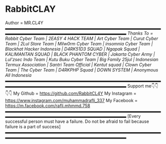 # RabbitCLAY
Author = MR.CL4Y  
▬▬▬▬▬▬▬▬▬▬▬▬▬▬▬▬▬▬▬▬▬▬▬▬▬▬▬▬▬▬▬▬▬▬▬▬▬▬▬▬▬▬▬▬▬▬▬▬▬▬▬▬▬▬▬▬▬▬▬▬▬▬▬▬
*Thanks To =  Rabbit Cyber Team | 2EASY 4 HACK TEAM | Art Cyber Team | Curut Cyber Team | 2Lul Store Team | Milw0rm Cyber Team | insomnia Cyber Team | Blackhat Hacker Indonesia | D4RK51D3 SQUAD | Ngapak Squad | KALIMANTAN SQUAD | BLACK PHANTOM CYBER | Jakarta Cyber Army | Lul'zsec Indo Team |  Kutu Buku Cyber Team | Big Family 25jul | Indonesian Termux Association | Santri Team Official | Kentut squad | Clown Cyber Team | The Cyber Team | D4RKPHP Squad | DOWN SYSTEM | Anonymous All Indonesia*
▬▬▬▬▬▬▬▬▬▬▬▬▬▬▬▬▬▬▬▬▬▬▬▬▬▬▬▬▬▬▬▬▬▬▬▬▬▬▬▬▬▬▬▬▬▬▬▬▬▬▬▬▬▬▬▬▬▬▬▬▬▬▬▬
Support me👇👇👇👇
My Github = https://github.com/RabbitCL4Y
My Instagram = https://www.instagram.com/muhammadrafli_337
My Facebook = https://m.facebook.com/rafli.mhmmd.758
▬▬▬▬▬▬▬▬▬▬▬▬▬▬▬▬▬▬▬▬▬▬▬▬▬▬▬▬▬▬▬▬▬▬▬▬▬▬▬▬▬▬▬▬▬▬▬▬▬▬▬▬▬▬▬▬▬▬▬▬▬▬▬▬
[Every successful person must have a failure. Do not be afraid to fail because failure
is a part of success]
▬▬▬▬▬▬▬▬▬▬▬▬▬▬▬▬▬▬▬▬▬▬▬▬▬▬▬▬▬▬▬▬▬▬▬▬▬▬▬▬▬▬▬▬▬▬▬▬▬▬▬▬▬▬▬▬▬▬▬▬▬▬▬▬
